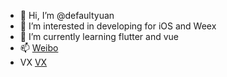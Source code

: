 - 👋 Hi, I’m @defaultyuan
- 👀 I’m interested in developing for iOS and Weex
- 🌱 I’m currently learning flutter and vue
- 📫 <a target="_blank" href="http://weibo.com/2792951481">Weibo</a>
- VX <a target="_blank" href="http://weibo.com/2792951481">VX</a>

<!---
defaultyuan/defaultyuan is a ✨ special ✨ repository because its `README.md` (this file) appears on your GitHub profile.
You can click the Preview link to take a look at your changes.
--->
